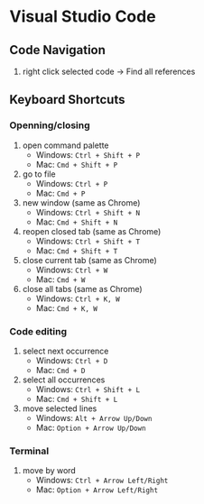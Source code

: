 # Visual Studio Code
## Code Navigation
1. right click selected code -> Find all references
   
## Keyboard Shortcuts
### Openning/closing
1. open command palette
    - Windows: `Ctrl + Shift + P`
    - Mac: `Cmd + Shift + P`
2. go to file
    - Windows: `Ctrl + P`
    - Mac: `Cmd + P`
3. new window (same as Chrome)
    - Windows: `Ctrl + Shift + N`
    - Mac: `Cmd + Shift + N`
4. reopen closed tab (same as Chrome)
    - Windows: `Ctrl + Shift + T`
    - Mac: `Cmd + Shift + T`
5. close current tab (same as Chrome)
    - Windows: `Ctrl + W`
    - Mac: `Cmd + W`
6. close all tabs (same as Chrome)
    - Windows: `Ctrl + K, W`
    - Mac: `Cmd + K, W`

### Code editing
1. select next occurrence
    - Windows: `Ctrl + D`
    - Mac: `Cmd + D`
2. select all occurrences
    - Windows: `Ctrl + Shift + L`
    - Mac: `Cmd + Shift + L`
3. move selected lines
    - Windows: `Alt + Arrow Up/Down`
    - Mac: `Option + Arrow Up/Down`


### Terminal
1. move by word
    - Windows: `Ctrl + Arrow Left/Right`
    - Mac: `Option + Arrow Left/Right`